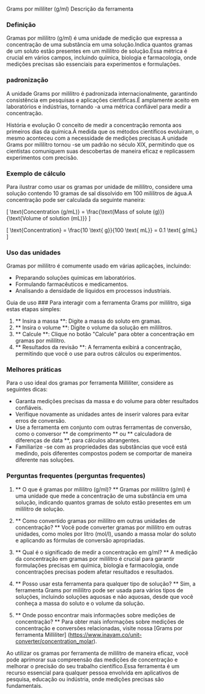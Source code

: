 Grams por mililiter (g/ml) Descrição da ferramenta

### Definição
Gramas por mililitro (g/ml) é uma unidade de medição que expressa a concentração de uma substância em uma solução.Indica quantos gramas de um soluto estão presentes em um mililitro de solução.Essa métrica é crucial em vários campos, incluindo química, biologia e farmacologia, onde medições precisas são essenciais para experimentos e formulações.

### padronização
A unidade Grams por mililitro é padronizada internacionalmente, garantindo consistência em pesquisas e aplicações científicas.É amplamente aceito em laboratórios e indústrias, tornando -a uma métrica confiável para medir a concentração.

História e evolução
O conceito de medir a concentração remonta aos primeiros dias da química.À medida que os métodos científicos evoluíram, o mesmo aconteceu com a necessidade de medições precisas.A unidade Grams por mililitro tornou -se um padrão no século XIX, permitindo que os cientistas comuniquem suas descobertas de maneira eficaz e replicassem experimentos com precisão.

### Exemplo de cálculo
Para ilustrar como usar os gramas por unidade de mililitro, considere uma solução contendo 10 gramas de sal dissolvido em 100 mililitros de água.A concentração pode ser calculada da seguinte maneira:

\[ \text{Concentration (g/mL)} = \frac{\text{Mass of solute (g)}}{\text{Volume of solution (mL)}} \]

\[ \text{Concentration} = \frac{10 \text{ g}}{100 \text{ mL}} = 0.1 \text{ g/mL} \]

### Uso das unidades
Gramas por mililitro é comumente usado em várias aplicações, incluindo:
- Preparando soluções químicas em laboratórios.
- Formulando farmacêuticos e medicamentos.
- Analisando a densidade de líquidos em processos industriais.

Guia de uso ###
Para interagir com a ferramenta Grams por mililitro, siga estas etapas simples:
1. ** Insira a massa **: Digite a massa do soluto em gramas.
2. ** Insira o volume **: Digite o volume da solução em mililitros.
3. ** Calcule **: Clique no botão "Calcule" para obter a concentração em gramas por mililitro.
4. ** Resultados da revisão **: A ferramenta exibirá a concentração, permitindo que você o use para outros cálculos ou experimentos.

### Melhores práticas
Para o uso ideal dos gramas por ferramenta Milliliter, considere as seguintes dicas:
- Garanta medições precisas da massa e do volume para obter resultados confiáveis.
- Verifique novamente as unidades antes de inserir valores para evitar erros de conversão.
- Use a ferramenta em conjunto com outras ferramentas de conversão, como o conversor ** de comprimento ** ou ** calculadora de diferenças de data **, para cálculos abrangentes.
- Familiarize -se com as propriedades das substâncias que você está medindo, pois diferentes compostos podem se comportar de maneira diferente nas soluções.

### Perguntas frequentes (perguntas frequentes)

1. ** O que é gramas por mililitro (g/ml)? **
Gramas por mililitro (g/ml) é uma unidade que mede a concentração de uma substância em uma solução, indicando quantos gramas de soluto estão presentes em um mililitro de solução.

2. ** Como convertido gramas por mililitro em outras unidades de concentração? **
Você pode converter gramas por mililitro em outras unidades, como moles por litro (mol/l), usando a massa molar do soluto e aplicando as fórmulas de conversão apropriadas.

3. ** Qual é o significado de medir a concentração em g/ml? **
A medição da concentração em gramas por mililitro é crucial para garantir formulações precisas em química, biologia e farmacologia, onde concentrações precisas podem afetar resultados e resultados.

4. ** Posso usar esta ferramenta para qualquer tipo de solução? **
Sim, a ferramenta Grams por mililitro pode ser usada para vários tipos de soluções, incluindo soluções aquosas e não aquosas, desde que você conheça a massa do soluto e o volume da solução.

5. ** Onde posso encontrar mais informações sobre medições de concentração? **
Para obter mais informações sobre medições de concentração e conversões relacionadas, visite nossa [Grams por ferramenta Milliliter] (https://www.inayam.co/unit-converter/concentration_molar).

Ao utilizar os gramas por ferramenta de mililitro de maneira eficaz, você pode aprimorar sua compreensão das medições de concentração e melhorar o precisão do seu trabalho científico.Essa ferramenta é um recurso essencial para qualquer pessoa envolvida em aplicativos de pesquisa, educação ou indústria, onde medições precisas são fundamentais.